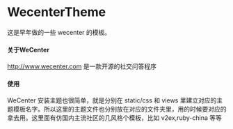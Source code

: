 WecenterTheme
=============


这是早年做的一些 wecenter 的模板。

#### 关于WeCenter

http://www.wecenter.com 是一款开源的社交问答程序

#### 使用
WeCenter 安装主题也很简单，就是分别在 static/css 和 views 里建立对应的主题模板名字。所以这里的主题文件也分别放在对应的文件夹里，用的时候要对应的拿去用。这里面有仿国内主流社区的几风格个模板，比如 v2ex,ruby-china 等等
